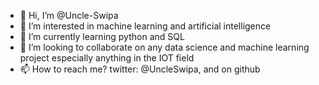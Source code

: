 - 👋 Hi, I’m @Uncle-Swipa
- 👀 I’m interested in machine learning and artificial intelligence
- 🌱 I’m currently learning python and SQL
- 💞️ I’m looking to collaborate on any data science and machine learning project especially anything in the IOT field
- 📫 How to reach me? twitter: @UncleSwipa, and on github

<!---
Uncle-Swipa/Uncle-Swipa is a ✨ special ✨ repository because its `README.md` (this file) appears on your GitHub profile.
You can click the Preview link to take a look at your changes.
--->
